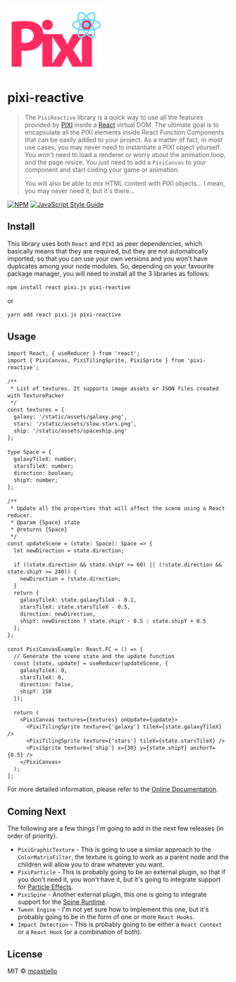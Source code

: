 ![PIXIReactive Logo](./docs/public/static/assets/pixi-reactive.png)
# pixi-reactive
> The `PixiReactive` library is a quick way to use all the features provided by [PIXI](http://pixijs.download/release/docs/index.html)
> inside a [React](https://reactjs.org/) virtual DOM. The ultimate goal is to encapsulate all the PIXI elements inside React Function Components that can be easily added to your project. As a matter of fact, in most use cases, you may never need to instantiate a PIXI object yourself. You won't need to load a renderer or worry about the animation loop, and the page resize. You just need to add a `PixiCanvas` to your component and start coding your game or animation.
>
> You will also be able to mix HTML content with PIXI objects... I mean, you may never need it, but it's there...

[![NPM](https://img.shields.io/npm/v/pixi-reactive.svg)](https://www.npmjs.com/package/pixi-reactive) [![JavaScript Style Guide](https://img.shields.io/badge/code_style-standard-brightgreen.svg)](https://standardjs.com)

## Install
This library uses both `React` and `PIXI` as peer dependencies, which basically means that they are required, but they are not automatically imported, so that you can use your own versions and you won't have duplicates among your node modules. So, depending on your favourite package manager, you will need to install all the 3 libraries as follows:
```bash
npm install react pixi.js pixi-reactive
```
or
```bash
yarn add react pixi.js pixi-reactive
```

## Usage

```tsx
import React, { useReducer } from 'react';
import { PixiCanvas, PixiTilingSprite, PixiSprite } from 'pixi-reactive';

/**
 * List of textures. It supports image assets or JSON files created with TexturePacker
 */
const textures = {
  galaxy: '/static/assets/galaxy.png',
  stars: '/static/assets/slow-stars.png',
  ship: '/static/assets/spaceship.png'
};

type Space = {
  galaxyTileX: number;
  starsTileX: number;
  direction: boolean;
  shipY: number;
};

/**
 * Update all the properties that will affect the scene using a React reducer.
 * @param {Space} state
 * @returns {Space}
 */
const updateScene = (state: Space): Space => {
  let newDirection = state.direction;

  if ((state.direction && state.shipY <= 60) || (!state.direction && state.shipY >= 240)) {
    newDirection = !state.direction;
  }
  return {
    galaxyTileX: state.galaxyTileX - 0.1,
    starsTileX: state.starsTileX - 0.5,
    direction: newDirection,
    shipY: newDirection ? state.shipY - 0.5 : state.shipY + 0.5
  };
};

const PixiCanvasExample: React.FC = () => {
  // Generate the scene state and the update function
  const [state, update] = useReducer(updateScene, {
    galaxyTileX: 0,
    starsTileX: 0,
    direction: false,
    shipY: 150
  });

  return (
    <PixiCanvas textures={textures} onUpdate={update}>
      <PixiTilingSprite texture={'galaxy'} tileX={state.galaxyTileX} />
      <PixiTilingSprite texture={'stars'} tileX={state.starsTileX} />
      <PixiSprite texture={'ship'} x={30} y={state.shipY} anchorY={0.5} />
    </PixiCanvas>
  );
};
```
For more detailed information, please refer to the [Online Documentation]().

## Coming Next
The following are a few things I'm going to add in the next few releases (in order of priority).
- `PixiGraphicTexture` - This is going to use a similar approach to the `ColorMatrixFilter`, the texture is going to work as a parent node and the children will allow you to draw whatever you want.
- `PixiParticle` - This is probably going to be an external plugin, so that if you don't need it, you won't have it, but it's going to integrate support for [Particle Effects](https://github.com/pixijs/pixi-particles).
- `PixiSpine` - Another external plugin, this one is going to integrate support for the [Spine Runtime](https://github.com/pixijs/pixi-spine).
- `Tween Engine` - I'm not yet sure how to implement this one, but it's probably going to be in the form of one or more `React Hooks`.
- `Impact Detection` - This is probably going to be either a `React Context` or a `React Hook` (or a combination of both).

## License

MIT © [mcastiello](https://github.com/mcastiello)
